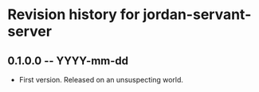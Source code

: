 # Revision history for jordan-servant-server

## 0.1.0.0 -- YYYY-mm-dd

* First version. Released on an unsuspecting world.
